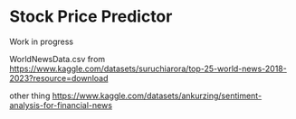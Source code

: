 # Stock Price Predictor

Work in progress

WorldNewsData.csv from https://www.kaggle.com/datasets/suruchiarora/top-25-world-news-2018-2023?resource=download

other thing https://www.kaggle.com/datasets/ankurzing/sentiment-analysis-for-financial-news